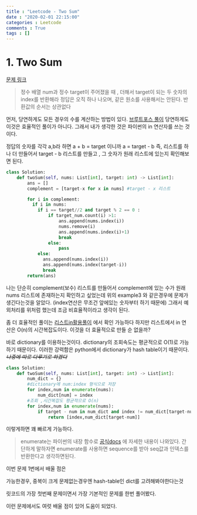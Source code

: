 ```yaml
---
title : "Leetcode - Two Sum"
date : "2020-02-01 22:15:00"
categories : Leetcode
comments : True
tags : []
---
```

# 1. Two Sum
[문제 링크](https://leetcode.com/problems/two-sum/)

> 정수 배열 num과 정수 target이 주어졌을 때 ,  더해서 target이 되는 두 숫자의 index를 반환해라
> 정답은 오직 하나 나오며, 같은 원소를 사용해서는 안된다. 
> 반환값의 순서는 상관없다


먼저, 당연하게도 모든 경우의 수를 계산하는 방법이 있다. 
[브루트포스 풀이](https://github.com/onlybooks/algorithm-interview/blob/master/3-linear-data-structures/ch07/7-1.py)
당연하게도 이것은 효율적인 풀이가 아니다.
그래서 내가 생각한 것은 파이썬의 in 연산자를 쓰는 것이다.

정답의 숫자를 각각 a,b라 하면
a + b = target 이니까 
a = target - b 
즉, 리스트를 하나 더 만들어서
target - b 리스트를 만들고 , 그 숫자가 원래 리스트에 있는지 확인해보면 된다.

```python
class Solution:
    def twoSum(self, nums: List[int], target: int) -> List[int]:
        ans = []
        complement = [target-x for x in nums] #target - x 리스트 

        for i in complement:
          if i in nums:
            if i == target//2 and target % 2 == 0 :
                if target_num.count(i) >1:
                    ans.append(nums.index(i))
                    nums.remove(i)
                    ans.append(nums.index(i)+1)
                    break
                else:
                    pass
            else:
              ans.append(nums.index(i))
              ans.append(nums.index(target-i))
              break
        return(ans)
```
나는 단순히 complement(보수) 리스트를 만들어서 
complement에 있는 수가 원래 nums 리스트에 존재하는지 확인하고 싶었는데
위의 example3 와 같은경우에 문제가 생긴다는것을 알았다. (index연산은 무조건 앞에있는 숫자부터 하기 때문에)
그래서 예외처리를 위처럼 했는데 조금 비효율적이라고 생각이 된다.

좀 더 효율적인 풀이는 [리스트in활용풀이](https://github.com/onlybooks/algorithm-interview/blob/master/3-linear-data-structures/ch07/7-2.py) 에서 확인 가능하다
하지만 리스트에서 in 연산은 O(n)의 시간복잡도이다. 이것을 더 효율적으로 만들 순 없을까?

바로 dictionary를 이용하는것이다. dictionary의 조회속도는 평균적으로 O(1)로 가능하기 때문이다.
이러한 강력함은 python에서 dictionary가 hash table이기 때문이다. ~~*나중에 따로 다루기로 하겠다*~~
```python
class Solution:
    def twoSum(self, nums: List[int], target: int) -> List[int]:
        num_dict = {}
        #dictionary에 num:index 형식으로 저장
        for index,num in enumerate(nums):
            num_dict[num] = index
        #조회 ,시간복잡도 평균적으로 O(n)
        for index,num in enumerate(nums):
            if target - num in num_dict and index != num_dict[target-num]: #and 후의 줄은 예외처리를 위해 사용, ex) [3,4,2] target = 6 인경우 ans가 [0,0]이 나오지 않게 하기위해
                return [index,num_dict[target-num]]
```

이렇게하면 꽤 빠르게 가능하다. 

> enumerate는 파이썬의 내장 함수로 [공식docs](https://docs.python.org/3/library/functions.html#enumerate) 에 자세한 내용이 나와있다.
> 간단하게 말하자면 
> enumerate를 사용하면 sequence를 받아 seq값과 인덱스를 반환한다고 생각하면된다.

이번 문제 1번에서 배울 점은

가능한경우, 중복이 크게 문제없는경우엔 hash-table인 dict를 고려해봐야한다는것

릿코드의 가장 첫번째 문제이면서 가장 기본적인 문제를 한번 풀어봤다.

이런 문제에서도 여럿 배울 점이 있어 도움이 되었다. 